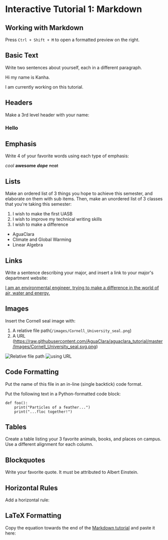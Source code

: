 # Interactive Tutorial 1: Markdown

## Working with Markdown

Press `Ctrl + Shift + M` to open a formatted preview on the right.

## Basic Text

Write two sentences about yourself, each in a different paragraph.

Hi my name is Kanha.

I am currently working on this tutorial.

## Headers

Make a 3rd level header with your name:

### Hello #

## Emphasis

Write 4 of your favorite words using each type of emphasis:

*cool*
**awesome**
***dope***
~~neat~~

## Lists

Make an ordered list of 3 things you hope to achieve this semester, and elaborate on them with sub items. Then, make an unordered list of 3 classes that you're taking this semester:

1. I wish to make the first UASB
2. I wish to improve my technical writing skills
3. I wish to make a difference

- AguaClara
- Climate and Global Warming
- Linear Algebra


## Links

Write a sentence describing your major, and insert a link to your major's department website:

[I am an environmental engineer, trying to make a difference in the world of air, water and energy.](https://www.cee.cornell.edu/cee)


## Images

Insert the Cornell seal image with:
  1. A relative file path(`/images/Cornell_University_seal.png`)
  2. A URL (https://raw.githubusercontent.com/AguaClara/aguaclara_tutorial/master/Images/Cornell_University_seal.svg.png)

![Relative file path](/images/Cornell_University_seal.png)
![using URL](https://github.com/Kanha-Matai/aguaclara_tutorial/blob/master/images/Cornell_University_seal.png?raw=true)




## Code Formatting

Put the name of this file in an in-line (single backtick) code format.

<!-- Write your answer here. -->

Put the following text in a Python-formatted code block:

```
def foo():
    print("Particles of a feather...")
    print("...floc together!")
```

<!-- Write your answer here. -->

## Tables

Create a table listing your 3 favorite animals, books, and places on campus. Use a different alignment for each column.

<!--- Write your answer here. --->


## Blockquotes

Write your favorite quote. It must be attributed to Albert Einstein.

<!-- Write your answer here. -->

## Horizontal Rules

Add a horizontal rule:

<!-- Write your answer here. -->

## LaTeX Formatting

Copy the equation towards the end of the [Markdown tutorial](https://github.com/AguaClara/aguaclara_tutorial/wiki/Markdown#latex-formatting) and paste it here:

<!-- Write your answer here. -->
